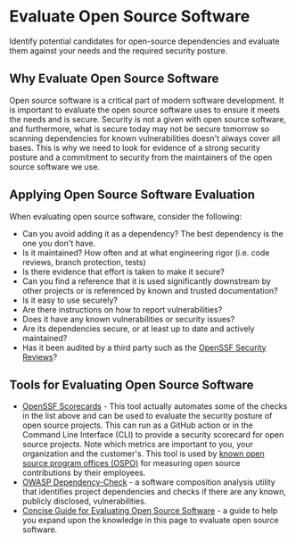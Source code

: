 # Evaluate Open Source Software

Identify potential candidates for open-source dependencies and evaluate them against your needs and the required security posture.

## Why Evaluate Open Source Software

Open source software is a critical part of modern software development. It is important to evaluate the open source software uses to ensure it meets the needs and is secure.
Security is not a given with open source software, and furthermore, what is secure today may not be secure tomorrow so scanning dependencies for known vulnerabilities doesn't always cover all bases.
This is why we need to look for evidence of a strong security posture and a commitment to security from the maintainers of the open source software we use.

## Applying Open Source Software Evaluation

When evaluating open source software, consider the following:

- Can you avoid adding it as a dependency? The best dependency is the one you don't have.
- Is it maintained? How often and at what engineering rigor (i.e. code reviews, branch protection, tests)
- Is there evidence that effort is taken to make it secure?
- Can you find a reference that it is used significantly downstream by other projects or is referenced by known and trusted documentation?
- Is it easy to use securely?
- Are there instructions on how to report vulnerabilities? 
- Does it have any known vulnerabilities or security issues?
- Are its dependencies secure, or at least up to date and actively maintained?
- Has it been audited by a third party such as the [OpenSSF Security Reviews](https://github.com/ossf/security-reviews/blob/main/Overview.md#readme)?

## Tools for Evaluating Open Source Software

- [OpenSSF Scorecards](https://github.com/ossf/scorecard) - This tool actually automates some of the checks in the list above and can be used to evaluate the security posture of open source projects. This can run as a GitHub action or in the Command Line Interface (CLI) to provide a security scorecard for open source projects. Note which metrics are important to you, your organization and the customer's. This tool is used by [known open source program offices (OSPO)](https://securityscorecards.dev/#part-of-the-oss-community) for measuring open source contributions by their employees.
- [OWASP Dependency-Check](https://owasp.org/www-project-dependency-check/) - a software composition analysis utility that identifies project dependencies and checks if there are any known, publicly disclosed, vulnerabilities.
- [Concise Guide for Evaluating Open Source Software](https://github.com/ossf/wg-best-practices-os-developers/blob/main/docs/Concise-Guide-for-Evaluating-Open-Source-Software.md) - a guide to help you expand upon the knowledge in this page to evaluate open source software.
